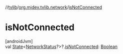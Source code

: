 //[tvlib](../../index.md)/[org.mjdev.tvlib.network](index.md)/[isNotConnected](is-not-connected.md)

# isNotConnected

[androidJvm]\
val [State](https://developer.android.com/reference/kotlin/androidx/compose/runtime/State.html)&lt;[NetworkStatus](-network-status/index.md)?&gt;?.[isNotConnected](is-not-connected.md): [Boolean](https://kotlinlang.org/api/latest/jvm/stdlib/kotlin/-boolean/index.html)
